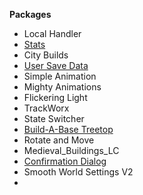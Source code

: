 **Packages**

* Local Handler
* [Stats](../../packages/stats/)
* City Builds
* [User Save Data](../../packages/user-save-data/)
* Simple Animation
* Mighty Animations
* Flickering Light
* TrackWorx
* State Switcher
* [Build-A-Base Treetop](../../packages/build-a-base-treetop/)
* Rotate and Move
* Medieval_Buildings_LC
* [Confirmation Dialog](../../packages/confirmation-dialog/)
* Smooth World Settings V2
* 